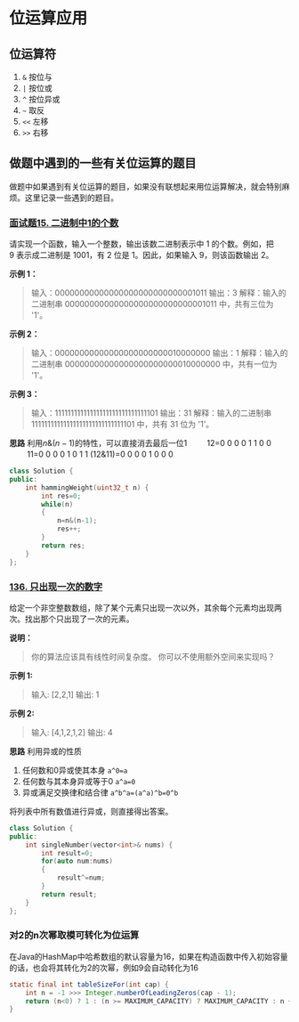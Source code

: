 # 位运算应用

## 位运算符

1. `&` 按位与
2. `|` 按位或
3. `^` 按位异或
4. `~` 取反
5. `<<` 左移
6. `>>` 右移

## 做题中遇到的一些有关位运算的题目

做题中如果遇到有关位运算的题目，如果没有联想起来用位运算解决，就会特别麻烦。这里记录一些遇到的题目。

### [面试题15. 二进制中1的个数](https://leetcode-cn.com/problems/er-jin-zhi-zhong-1de-ge-shu-lcof/)

请实现一个函数，输入一个整数，输出该数二进制表示中 1 的个数。例如，把 9 表示成二进制是 1001，有 2 位是 1。因此，如果输入 9，则该函数输出 2。

**示例 1：**

>输入：00000000000000000000000000001011
输出：3
解释：输入的二进制串 00000000000000000000000000001011 中，共有三位为 '1'。

**示例 2：**

>输入：00000000000000000000000010000000
输出：1
解释：输入的二进制串 00000000000000000000000010000000 中，共有一位为 '1'。

**示例 3：**

>输入：11111111111111111111111111111101
输出：31
解释：输入的二进制串 11111111111111111111111111111101 中，共有 31 位为 '1'。

**思路**
利用$n\&(n-1)$的特性，可以直接消去最后一位1
　 　12=0 0 0 0 1 1 0 0
　 　11=0 0 0 0 1 0 1 1
(12&11)=0 0 0 0 1 0 0 0

```cpp
class Solution {
public:
    int hammingWeight(uint32_t n) {
        int res=0;
        while(n)
        {
            n=n&(n-1);
            res++;
        }
        return res;
    }
};
```

### [136. 只出现一次的数字](https://leetcode-cn.com/problems/single-number/)

给定一个非空整数数组，除了某个元素只出现一次以外，其余每个元素均出现两次。找出那个只出现了一次的元素。

**说明：**

>你的算法应该具有线性时间复杂度。 你可以不使用额外空间来实现吗？

**示例 1:**

>输入: [2,2,1]
输出: 1

**示例 2:**

>输入: [4,1,2,1,2]
输出: 4

**思路**
利用异或的性质

1. 任何数和0异或使其本身
`a^0=a`
2. 任何数与其本身异或等于0
`a^a=0`
3. 异或满足交换律和结合律
`a^b^a=(a^a)^b=0^b`

将列表中所有数值进行异或，则直接得出答案。

```cpp
class Solution {
public:
    int singleNumber(vector<int>& nums) {
        int result=0;
        for(auto num:nums)
        {
            result^=num;
        }
        return result;
    }
};
```

### 对2的n次幂取模可转化为位运算

在Java的HashMap中哈希数组的默认容量为16，如果在构造函数中传入初始容量的话，也会将其转化为2的次幂，例如9会自动转化为16

```java
static final int tableSizeFor(int cap) {
    int n = -1 >>> Integer.numberOfLeadingZeros(cap - 1);
    return (n<0) ? 1 : (n >= MAXIMUM_CAPACITY) ? MAXIMUM_CAPACITY : n + 1;
}
```